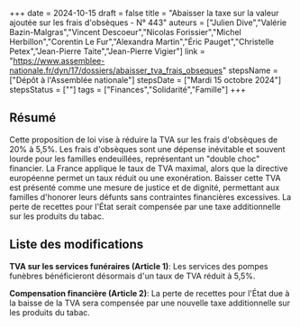 +++
date = 2024-10-15
draft = false
title = "Abaisser la taxe sur la valeur ajoutée sur les frais d'obsèques - N° 443"
auteurs = ["Julien Dive","Valérie Bazin-Malgras","Vincent Descoeur","Nicolas Forissier","Michel Herbillon","Corentin Le Fur","Alexandra Martin","Éric Pauget","Christelle Petex","Jean-Pierre Taite","Jean-Pierre Vigier"]
link = "https://www.assemblee-nationale.fr/dyn/17/dossiers/abaisser_tva_frais_obseques"
stepsName = ["Dépôt à l'Assemblée nationale"]
stepsDate = ["Mardi 15 octobre 2024"]
stepsStatus = [""]
tags = ["Finances","Solidarité","Famille"]
+++

## Résumé

Cette proposition de loi vise à réduire la TVA sur les frais d'obsèques de 20% à 5,5%. Les frais d'obsèques sont une dépense inévitable et souvent lourde pour les familles endeuillées, représentant un "double choc" financier. La France applique le taux de TVA maximal, alors que la directive européenne permet un taux réduit ou une exonération. Baisser cette TVA est présenté comme une mesure de justice et de dignité, permettant aux familles d'honorer leurs défunts sans contraintes financières excessives. La perte de recettes pour l'État serait compensée par une taxe additionnelle sur les produits du tabac.

## Liste des modifications

**TVA sur les services funéraires (Article 1)**: Les services des pompes funèbres bénéficieront désormais d'un taux de TVA réduit à 5,5%.

**Compensation financière (Article 2)**: La perte de recettes pour l'État due à la baisse de la TVA sera compensée par une nouvelle taxe additionnelle sur les produits du tabac.
